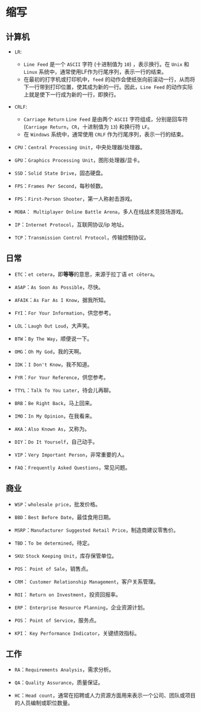 # 缩写

## 计算机

- `LR`:

  - `Line Feed` 是一个 `ASCII` 字符 (十进制值为 `10`) ，表示换行。在 `Unix` 和 `Linux` 系统中，通常使用LF作为行尾序列，表示一行的结束。
  - 在最初的打字机或打印机中，`feed` 的动作会使纸张向前滚动一行，从而将下一行带到打印位置，使其成为新的一行。因此，`Line Feed` 的动作实际上就是使下一行成为新的一行，即换行。

- `CRLF`:

  - `Carriage Return` `Line Feed` 是由两个 `ASCII` 字符组成，分别是回车符 (`Carriage Return`，`CR`，十进制值为 `13`) 和换行符 `LF`。
  - 在 `Windows` 系统中，通常使用 `CRLF` 作为行尾序列，表示一行的结束。

- `CPU`：`Central Processing Unit`，中央处理器/处理器。

- `GPU`：`Graphics Processing Unit`，图形处理器/显卡。

- `SSD`：`Solid State Drive`，固态硬盘。

- `FPS`：`Frames Per Second`，每秒帧数。

- `FPS`：`First-Person Shooter`，第一人称射击游戏。

- `MOBA`：` Multiplayer Online Battle Arena`，多人在线战术竞技场游戏。

- `IP`：`Internet Protocol`，互联网协议/ip 地址。

- `TCP`：`Transmission Control Protocol`，传输控制协议。

## 日常

- `ETC`：`et cetera`，即**等等**的意思，来源于拉丁语 `et cētera`。

- `ASAP`：`As Soon As Possible`，尽快。

- `AFAIK`：`As Far As I Know`，据我所知。

- `FYI`：`For Your Information`，供您参考。

- `LOL`：`Laugh Out Loud`，大声笑。

- `BTW`：`By The Way`，顺便说一下。

- `OMG`：`Oh My God`，我的天啊。

- `IDK`：`I Don't Know`，我不知道。

- `FYR`：`For Your Reference`，供您参考。

- `TTYL`：`Talk To You Later`，待会儿再聊。

- `BRB`：`Be Right Back`，马上回来。

- `IMO`：`In My Opinion`，在我看来。

- `AKA`：`Also Known As`，又称为。

- `DIY`：`Do It Yourself`，自己动手。

- `VIP`：`Very Important Person`，非常重要的人。

- `FAQ`：`Frequently Asked Questions`，常见问题。

## 商业

- `WSP`：`wholesale price`，批发价格。

- `BBD`：`Best Before Date`，最佳食用日期。

- `MSRP`：`Manufacturer Suggested Retail Price`，制造商建议零售价。

- `TBD`：`To be determined`，待定。

- `SKU`: `Stock Keeping Unit`，库存保管单位。

- `POS`： `Point of Sale`，销售点。

- `CRM`： `Customer Relationship Management`，客户关系管理。

- `ROI`： `Return on Investment`，投资回报率。

- `ERP`： `Enterprise Resource Planning`，企业资源计划。

- `POS`： `Point of Service`，服务点。

- `KPI`： `Key Performance Indicator`，关键绩效指标。

## 工作

- `RA`：`Requirements Analysis`，需求分析。

- `QA`：`Quality Assurance`，质量保证。

- `HC`：`Head count`，通常在招聘或人力资源方面用来表示一个公司、团队或项目的人员编制或职位数量。
